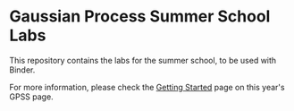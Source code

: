 # Gaussian Process Summer School Labs

This repository contains the labs for the summer school, to be used with Binder.

For more information, please check the [Getting Started](https://gpss.cc/gpss19/getting_started) page on
this year's GPSS page.


